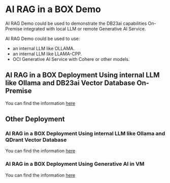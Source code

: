 # AI RAG in a BOX Demo 

AI RAG Demo could be used to demonstrate the DB23ai capabilities On-Premise integrated with local LLM or remote Generative AI Service.


AI RAG Demo could be used to use:
- an internal LLM like OLLAMA.
- an internal LLM like LLAMA-CPP.
- OCI Generative AI Service with Cohere or other models.


## AI RAG in a BOX Deployment Using internal LLM like Ollama and DB23ai Vector Database On-Premise

You can find the information [here](./using_internal_llama3_db23ai.md)


## Other Deployment


### AI RAG in a BOX Deployment Using internal LLM like Ollama and QDrant Vector Database

You can find the information [here](./using_internal_llama3.md)


### AI RAG in a BOX Deployment Using Generative AI in VM 

You can find the information [here](./using_genai.md)


